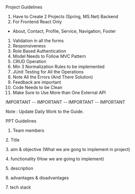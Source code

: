 Project Guidelines

1. Have to Create 2 Projects (Spring, MS.Net) Backend
2. For Frontend React Only

* About, Contact, Profile, Service, Navigation, Footer

1. Validation in all the forms
2. Responsiveness
3. Role Based Authentication
4. Model Needs to Follow MVC Pattern
5. CRUD Operation 
6. Min 3 Normalization Rules to be implemented
7. JUnit Testing for All the Operations
8. Note All the Errors (And There Solution)
9. Feedback are important
10. Code Needs to be Clean
11. Make Sure to Use More than One External API











IMPORTANT -- IMPORTANT -- IMPORTANT -- IMPORTANT 

Note : Update Daily Work to the Guide.





PPT Guidelines

1. Team members

2\. Title

3\. aim \& objective (What we are gong to implement in project)

4\. functionality (How we are going to implement)

5\. description

6\. advantages \& disadvantages

7\. tech stack



